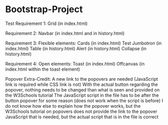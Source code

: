 # Bootstrap-Project
Test
Requirement 1:
  Grid (in index.html)

Requirement 2:
  Navbar (in index.html and in history.html)

Requirement 3:
  Flexible elements:
    Cards (in index.html) Test
    Jumbotron (in index.html)
    Table (in history.html)
    Alert (in history.html)
    Collapse (in history.html)

Requirement 4:
  Open elements:
  Toast (in index.html)
  Offcanvas (in index.html within the toast element)

Popover Extra-Credit:
  A new link to the popovers are needed (JavaScript link is required while CSS link is not)
  With the actual button regarding the popover, nothing needs to be changed than what is seen and provided on the W3Schools tutorial
  The JavaScript script in the file has to be after the button popover for some reason (does not work when the script is before)
  I do not know how else to explain how the popover works, but the W3Schools tutorial on popovers does not provide the link to the popover JavaScript that is needed, but the actual script that is in the file is correct

